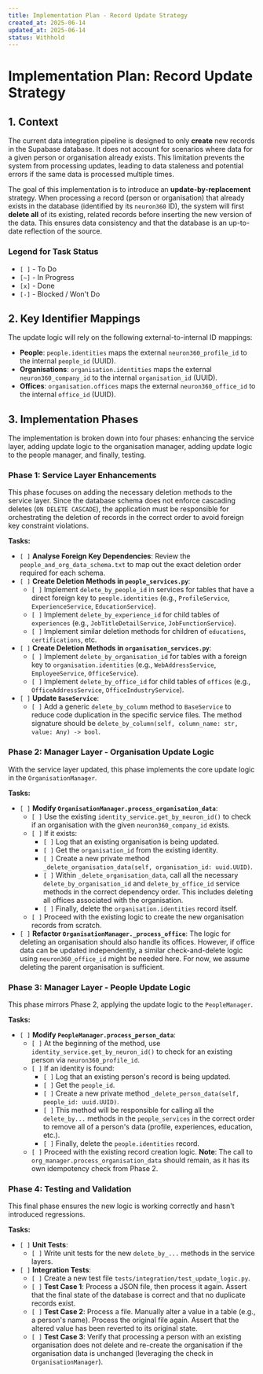 ```yaml
---
title: Implementation Plan - Record Update Strategy
created_at: 2025-06-14
updated_at: 2025-06-14
status: Withhold
---
```


# Implementation Plan: Record Update Strategy

## 1. Context

The current data integration pipeline is designed to only **create** new records in the Supabase database. It does not account for scenarios where data for a given person or organisation already exists. This limitation prevents the system from processing updates, leading to data staleness and potential errors if the same data is processed multiple times.

The goal of this implementation is to introduce an **update-by-replacement** strategy. When processing a record (person or organisation) that already exists in the database (identified by its `neuron360` ID), the system will first **delete all** of its existing, related records before inserting the new version of the data. This ensures data consistency and that the database is an up-to-date reflection of the source.

### Legend for Task Status
- `[ ]` - To Do
- `[~]` - In Progress
- `[x]` - Done
- `[-]` - Blocked / Won't Do

## 2. Key Identifier Mappings

The update logic will rely on the following external-to-internal ID mappings:

-   **People**: `people.identities` maps the external `neuron360_profile_id` to the internal `people_id` (UUID).
-   **Organisations**: `organisation.identities` maps the external `neuron360_company_id` to the internal `organisation_id` (UUID).
-   **Offices**: `organisation.offices` maps the external `neuron360_office_id` to the internal `office_id` (UUID).

## 3. Implementation Phases

The implementation is broken down into four phases: enhancing the service layer, adding update logic to the organisation manager, adding update logic to the people manager, and finally, testing.

### Phase 1: Service Layer Enhancements

This phase focuses on adding the necessary deletion methods to the service layer. Since the database schema does not enforce cascading deletes (`ON DELETE CASCADE`), the application must be responsible for orchestrating the deletion of records in the correct order to avoid foreign key constraint violations.

**Tasks:**

-   `[ ]` **Analyse Foreign Key Dependencies**: Review the `people_and_org_data_schema.txt` to map out the exact deletion order required for each schema.
-   `[ ]` **Create Deletion Methods in `people_services.py`**:
    -   `[ ]` Implement `delete_by_people_id` in services for tables that have a direct foreign key to `people.identities` (e.g., `ProfileService`, `ExperienceService`, `EducationService`).
    -   `[ ]` Implement `delete_by_experience_id` for child tables of `experiences` (e.g., `JobTitleDetailService`, `JobFunctionService`).
    -   `[ ]` Implement similar deletion methods for children of `educations`, `certifications`, etc.
-   `[ ]` **Create Deletion Methods in `organisation_services.py`**:
    -   `[ ]` Implement `delete_by_organisation_id` for tables with a foreign key to `organisation.identities` (e.g., `WebAddressService`, `EmployeeService`, `OfficeService`).
    -   `[ ]` Implement `delete_by_office_id` for child tables of `offices` (e.g., `OfficeAddressService`, `OfficeIndustryService`).
-   `[ ]` **Update `BaseService`**:
    -   `[ ]` Add a generic `delete_by_column` method to `BaseService` to reduce code duplication in the specific service files. The method signature should be `delete_by_column(self, column_name: str, value: Any) -> bool`.

### Phase 2: Manager Layer - Organisation Update Logic

With the service layer updated, this phase implements the core update logic in the `OrganisationManager`.

**Tasks:**

-   `[ ]` **Modify `OrganisationManager.process_organisation_data`**:
    -   `[ ]` Use the existing `identity_service.get_by_neuron_id()` to check if an organisation with the given `neuron360_company_id` exists.
    -   `[ ]` If it exists:
        -   `[ ]` Log that an existing organisation is being updated.
        -   `[ ]` Get the `organisation_id` from the existing identity.
        -   `[ ]` Create a new private method `_delete_organisation_data(self, organisation_id: uuid.UUID)`.
        -   `[ ]` Within `_delete_organisation_data`, call all the necessary `delete_by_organisation_id` and `delete_by_office_id` service methods in the correct dependency order. This includes deleting all offices associated with the organisation.
        -   `[ ]` Finally, delete the `organisation.identities` record itself.
    -   `[ ]` Proceed with the existing logic to create the new organisation records from scratch.
-   `[ ]` **Refactor `OrganisationManager._process_office`**: The logic for deleting an organisation should also handle its offices. However, if office data can be updated independently, a similar check-and-delete logic using `neuron360_office_id` might be needed here. For now, we assume deleting the parent organisation is sufficient.

### Phase 3: Manager Layer - People Update Logic

This phase mirrors Phase 2, applying the update logic to the `PeopleManager`.

**Tasks:**

-   `[ ]` **Modify `PeopleManager.process_person_data`**:
    -   `[ ]` At the beginning of the method, use `identity_service.get_by_neuron_id()` to check for an existing person via `neuron360_profile_id`.
    -   `[ ]` If an identity is found:
        -   `[ ]` Log that an existing person's record is being updated.
        -   `[ ]` Get the `people_id`.
        -   `[ ]` Create a new private method `_delete_person_data(self, people_id: uuid.UUID)`.
        -   `[ ]` This method will be responsible for calling all the `delete_by...` methods in the `people_services` in the correct order to remove all of a person's data (profile, experiences, education, etc.).
        -   `[ ]` Finally, delete the `people.identities` record.
    -   `[ ]` Proceed with the existing record creation logic. **Note**: The call to `org_manager.process_organisation_data` should remain, as it has its own idempotency check from Phase 2.

### Phase 4: Testing and Validation

This final phase ensures the new logic is working correctly and hasn't introduced regressions.

**Tasks:**

-   `[ ]` **Unit Tests**:
    -   `[ ]` Write unit tests for the new `delete_by_...` methods in the service layers.
-   `[ ]` **Integration Tests**:
    -   `[ ]` Create a new test file `tests/integration/test_update_logic.py`.
    -   `[ ]` **Test Case 1**: Process a JSON file, then process it again. Assert that the final state of the database is correct and that no duplicate records exist.
    -   `[ ]` **Test Case 2**: Process a file. Manually alter a value in a table (e.g., a person's name). Process the original file again. Assert that the altered value has been reverted to its original state.
    -   `[ ]` **Test Case 3**: Verify that processing a person with an existing organisation does not delete and re-create the organisation if the organisation data is unchanged (leveraging the check in `OrganisationManager`).
